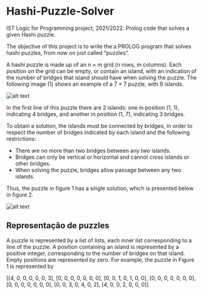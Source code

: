 # Hashi-Puzzle-Solver
IST Logic for Programming project, 2021/2022. Prolog code that solves a given Hashi puzzle.

The objective of this project is to write the a PROLOG program that solves hashi puzzles, from now on just called “puzzles”.

A hashi puzzle is made up of an n × m grid (n rows, m columns). Each position on the grid can be empty, or contain an island, with an indication of the number of bridges that island should have when solving the puzzle. The following image (1) shows an example of a 7 × 7 puzzle, with 9 islands.

![alt text](https://prnt.sc/jDgDZM4TN28S)

In the first line of this puzzle there are 2 islands: one in position (1, 1), indicating 4 bridges, and another in position (1, 7), indicating 3 bridges.

To obtain a solution, the islands must be connected by bridges, in order to respect the number of bridges indicated by each island and the following restrictions:
- There are no more than two bridges between any two islands.
- Bridges can only be vertical or horizontal and cannot cross islands or other bridges.
- When solving the puzzle, bridges allow passage between any two islands.

Thus, the puzzle in figure 1 has a single solution, which is presented below in figure 2.

![alt text](https://prnt.sc/hS4uZHy9lKgf)

## Representação de puzzles
A puzzle is represented by a list of lists, each inner list corresponding to a line of the puzzle. A position containing an island is represented by a positive integer, corresponding to the number of bridges on that island. Empty positions are represented by zero. For example, the puzzle in Figure 1 is represented by

[[4, 0, 0, 0, 0, 0, 3],
[0, 0, 0, 0, 0, 0, 0],
[0, 0, 1, 0, 1, 0, 0],
[0, 0, 0, 0, 0, 0, 0],
[0, 0, 0, 0, 0, 0, 0],
[0, 0, 3, 0, 4, 0, 2],
[4, 0, 0, 2, 0, 0, 0]]
